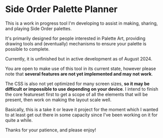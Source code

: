 # Side Order Palette Planner

This is a work in progress tool I'm developing to assist in making, sharing, and playing Side Order palettes.

It's primarily designed for people interested in Palette Art, providing drawing tools and (eventually) mechanisms to ensure your palette is possible to complete.

Currently, it is unfinished but in active development as of August 2024.

You are open to make use of this tool in its current state, however please note that **several features are not yet implemented and may not work**.

The CSS is also not yet optimized for many screen sizes, **so it may be difficult or impossible to use depending on your device**. I intend to finish the core featureset first to get a scope of all the elements that will be present, then work on making the layout scale well.

Basically, this is a take it or leave it project for the moment which I wanted to at least get out there in some capacity since I've been working on it for quite a while.

Thanks for your patience, and please enjoy!
